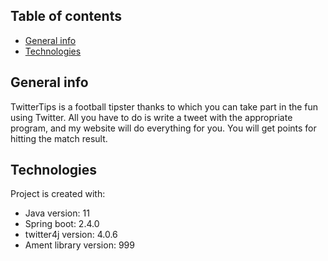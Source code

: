 ## Table of contents
* [General info](#general-info)
* [Technologies](#technologies)

## General info
TwitterTips is a football tipster thanks to which you can take part in the fun using Twitter. 
All you have to do is write a tweet with the appropriate program, and my website will do everything for you. 
You will get points for hitting the match result.
	
## Technologies
Project is created with:
* Java version: 11
* Spring boot: 2.4.0
* twitter4j version: 4.0.6
* Ament library version: 999
